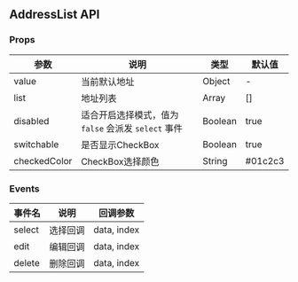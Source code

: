 ## AddressList API

### Props

| 参数 | 说明 | 类型 | 默认值 |
|------|------|------|------|
| value | 当前默认地址 | Object | - |
| list | 地址列表 | Array | [] |
| disabled | 适合开启选择模式，值为 `false` 会派发 `select` 事件 | Boolean | true |
| switchable | 是否显示CheckBox | Boolean | true |
| checkedColor | CheckBox选择颜色 | String | #01c2c3 |

### Events

| 事件名 | 说明 | 回调参数 |
|------|------|------|
| select | 选择回调 | data, index |
| edit | 编辑回调 | data, index |
| delete | 删除回调 | data, index |
